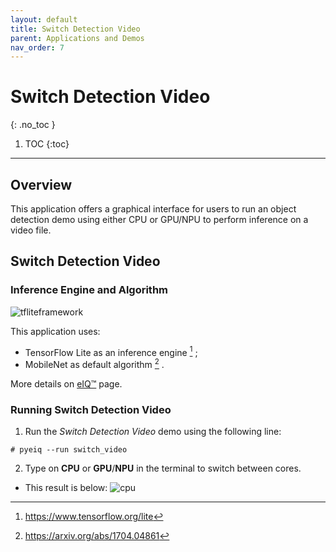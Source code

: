 ```yaml
---
layout: default
title: Switch Detection Video
parent: Applications and Demos
nav_order: 7
---
```


# **Switch Detection Video**
{: .no_toc }

1. TOC
{:toc}
---

## **Overview**

This application offers a graphical interface for users to run an object
detection demo using either CPU or GPU/NPU to perform inference on a video file.

## **Switch Detection Video**

### **Inference Engine and Algorithm**

![tfliteframework][tflite]

This application uses:

 * TensorFlow Lite as an inference engine [^1] ;
 * MobileNet as default algorithm [^2] .

More details on [eIQ™][eiq] page.

### **Running Switch Detection Video**

1. Run the _Switch Detection Video_ demo using the following line:
```console
# pyeiq --run switch_video
```
2. Type on **CPU** or **GPU**/**NPU** in the terminal to switch between cores.

* This result is below:
![cpu][switch_detection]

[^1]: https://www.tensorflow.org/lite
[^2]: https://arxiv.org/abs/1704.04861

[switch_detection]: ../media/apps/eIQVideoSwitchCore/switch_detection_resized_logo.gif

[tflite]: https://img.shields.io/badge/TFLite-2.1.0-orange
[eiq]: https://www.nxp.com/design/software/development-software/eiq-ml-development-environment:EIQ
